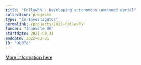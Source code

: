 ```yaml
---
title: "FollowPV - Developing autonomous unmanned aerial"
collection: projects
type: "Co-Investigator"
permalink: /projects/2021-FollowPV
funder: "Innovate UK"
startdate: 2021-03-31
enddate: 2022-03-31
ID: "98378"
---
```


[More information here](https://gtr.ukri.org/projects?ref=98378)
